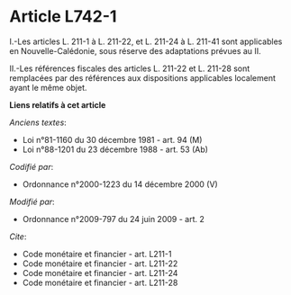 # Article L742-1

I.-Les articles L. 211-1 à L. 211-22, et L. 211-24 à L. 211-41 sont applicables en Nouvelle-Calédonie, sous réserve des
adaptations prévues au II. 

II.-Les références fiscales des articles L. 211-22 et L. 211-28 sont remplacées par des références aux dispositions
applicables localement ayant le même objet.

**Liens relatifs à cet article**

_Anciens textes_:

  - Loi n°81-1160 du 30 décembre 1981 - art. 94 (M)
  - Loi n°88-1201 du 23 décembre 1988 - art. 53 (Ab)

_Codifié par_:

  - Ordonnance n°2000-1223 du 14 décembre 2000 (V)

_Modifié par_:

  - Ordonnance n°2009-797 du 24 juin 2009 - art. 2

_Cite_:

  - Code monétaire et financier - art. L211-1
  - Code monétaire et financier - art. L211-22
  - Code monétaire et financier - art. L211-24
  - Code monétaire et financier - art. L211-28
